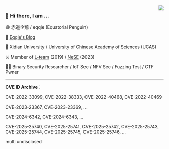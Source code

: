 <img align="right" src="https://github-readme-stats.vercel.app/api?username=yikesoftware&show_icons=true&icon_color=0366d6&bg_color=ffffff&hide_title=true" />

### 👋 Hi there, I am ...

😄 赤道企鹅 / eqqie (Equatorial Penguin)

📕 [Eqqie's Blog](https://eqqie.cn/)

🏫 Xidian University / University of Chinese Academy of Sciences (UCAS)

⚔️ Member of [L-team](https://l.xdsec.org/about.html)&nbsp;(2019) / [NeSE](https://nese.team/) (2023) 

🧑‍💻 Binary Security Researcher / IoT Sec / NFV Sec / Fuzzing Test / CTF Pwner

------

**CVE ID Archive**：

CVE-2022-33099, CVE-2022-38333, CVE-2022-40468, CVE-2022-40469

CVE-2023-23367, CVE-2023-23369, ...

CVE-2024-6342, CVE-2024-6343, ...

CVE-2025-25740, CVE-2025-25741, CVE-2025-25742, CVE-2025-25743, CVE-2025-25744, CVE-2025-25745, CVE-2025-25746, ...

multi undisclosed
